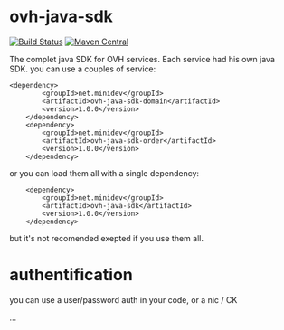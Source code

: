# ovh-java-sdk
[![Build Status](https://travis-ci.org/UrielCh/ovh-java-sdk.svg?branch=master)](https://travis-ci.org/UrielCh/ovh-java-sdk)
[![Maven Central](https://maven-badges.herokuapp.com/maven-central/net.minidev/ovh-java-sdk./badge.svg?style=flat-square)](https://maven-badges.herokuapp.com/maven-central/net.minidev/ovh-java-sdk./)

The complet java SDK for OVH services. Each service had his own java SDK. you can use a couples of service:
    
  	<dependency>
			<groupId>net.minidev</groupId>
			<artifactId>ovh-java-sdk-domain</artifactId>
			<version>1.0.0</version>
		</dependency>
		<dependency>
			<groupId>net.minidev</groupId>
			<artifactId>ovh-java-sdk-order</artifactId>
			<version>1.0.0</version>
		</dependency>

or you can load them all with a single dependency:

		<dependency>
			<groupId>net.minidev</groupId>
			<artifactId>ovh-java-sdk</artifactId>
			<version>1.0.0</version>
		</dependency>

but it's not recomended exepted if you use them all.

# authentification

you can use a user/password auth in your code, or a nic / CK

...


